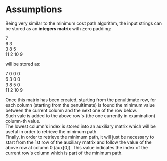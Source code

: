 # Assumptions  

Being very similar to the minimum cost path algorithm, the input strings can be stored as an **integers matrix** with zero padding:  

7  
6  3  
3  8 5  
11 2 10 9  
  
will be stored as: 
  
7 0 0 0  
6 3 0 0  
3 8 5 0  
11 2 10 9  


Once this matrix has been created, starting from the penultimate row, for each column (starting from the penultimate) is found the minimum value between the current column and the next one of the row below.  
Such vale is added to the above row's (the one currently in examination) column-th value.  
The lowest column's index is stored into an auxiliary matrix which will be useful in order to retrieve the minimum path.  
Finally, in order to retrieve the minimum path, it will just be necessary to start from the 1st row of the auxiliary matrix and follow the value of the above row at column 0 (aux[0]).  This value indicates the index of the current row's column which is part of the minimum path.